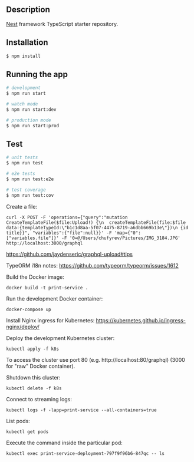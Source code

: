 ## Description

[Nest](https://github.com/nestjs/nest) framework TypeScript starter repository.

## Installation

```bash
$ npm install
```

## Running the app

```bash
# development
$ npm run start

# watch mode
$ npm run start:dev

# production mode
$ npm run start:prod
```

## Test

```bash
# unit tests
$ npm run test

# e2e tests
$ npm run test:e2e

# test coverage
$ npm run test:cov
```

Create a file:
```
curl -X POST -F 'operations={"query":"mutation CreateTemplateFile($file:Upload!) {\n  createTemplateFile(file:$file data:{templateTypeId:\"b1c1d8aa-5f07-4475-8719-a6dbb669b13e\"})\n {id title}}", "variables":{"file":null}}' -F 'map={"0":["variables.file"]}' -F '0=@/Users/chufyrev/Pictures/IMG_3184.JPG' http://localhost:3000/graphql
```

https://github.com/jaydenseric/graphql-upload#tips

TypeORM i18n notes: https://github.com/typeorm/typeorm/issues/1612

Build the Docker image:
```
docker build -t print-service .
```

Run the development Docker container:
```
docker-compose up
```

Install Nginx ingress for Kubernetes: https://kubernetes.github.io/ingress-nginx/deploy/

Deploy the development Kubernetes cluster:
```
kubectl apply -f k8s
```

To access the cluster use port 80 (e.g. http://localhost:80/graphql) (3000 for "raw" Docker container).

Shutdown this cluster:
```
kubectl delete -f k8s
```

Connect to streaming logs:
```
kubectl logs -f -lapp=print-service --all-containers=true
```

List pods:
```
kubectl get pods
```

Execute the command inside the particular pod:
```
kubectl exec print-service-deployment-797f9f96b6-847qc -- ls
```
